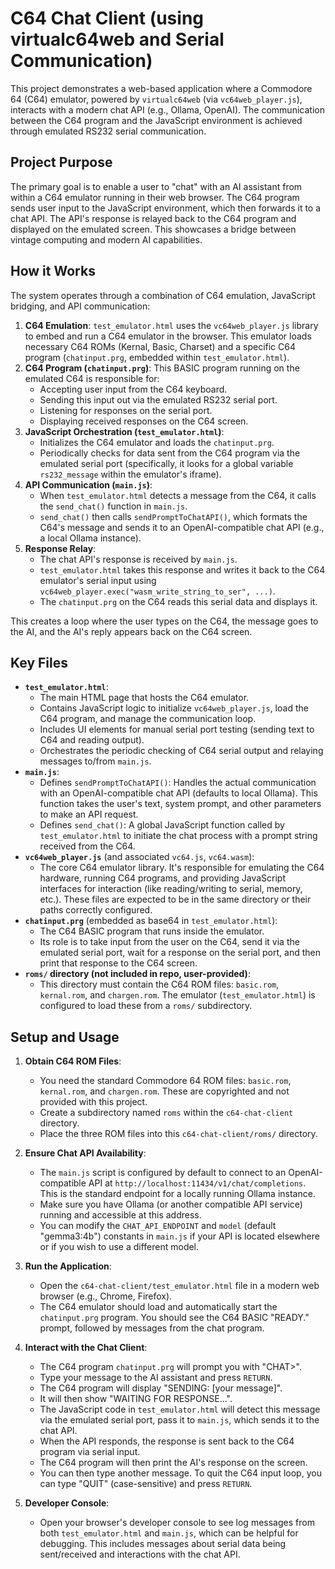 # C64 Chat Client (using virtualc64web and Serial Communication)

This project demonstrates a web-based application where a Commodore 64 (C64) emulator, powered by `virtualc64web` (via `vc64web_player.js`), interacts with a modern chat API (e.g., Ollama, OpenAI). The communication between the C64 program and the JavaScript environment is achieved through emulated RS232 serial communication.

## Project Purpose

The primary goal is to enable a user to "chat" with an AI assistant from within a C64 emulator running in their web browser. The C64 program sends user input to the JavaScript environment, which then forwards it to a chat API. The API's response is relayed back to the C64 program and displayed on the emulated screen. This showcases a bridge between vintage computing and modern AI capabilities.

## How it Works

The system operates through a combination of C64 emulation, JavaScript bridging, and API communication:

1.  **C64 Emulation**: `test_emulator.html` uses the `vc64web_player.js` library to embed and run a C64 emulator in the browser. This emulator loads necessary C64 ROMs (Kernal, Basic, Charset) and a specific C64 program (`chatinput.prg`, embedded within `test_emulator.html`).
2.  **C64 Program (`chatinput.prg`)**: This BASIC program running on the emulated C64 is responsible for:
    *   Accepting user input from the C64 keyboard.
    *   Sending this input out via the emulated RS232 serial port.
    *   Listening for responses on the serial port.
    *   Displaying received responses on the C64 screen.
3.  **JavaScript Orchestration (`test_emulator.html`)**:
    *   Initializes the C64 emulator and loads the `chatinput.prg`.
    *   Periodically checks for data sent from the C64 program via the emulated serial port (specifically, it looks for a global variable `rs232_message` within the emulator's iframe).
4.  **API Communication (`main.js`)**:
    *   When `test_emulator.html` detects a message from the C64, it calls the `send_chat()` function in `main.js`.
    *   `send_chat()` then calls `sendPromptToChatAPI()`, which formats the C64's message and sends it to an OpenAI-compatible chat API (e.g., a local Ollama instance).
5.  **Response Relay**:
    *   The chat API's response is received by `main.js`.
    *   `test_emulator.html` takes this response and writes it back to the C64 emulator's serial input using `vc64web_player.exec("wasm_write_string_to_ser", ...)`.
    *   The `chatinput.prg` on the C64 reads this serial data and displays it.

This creates a loop where the user types on the C64, the message goes to the AI, and the AI's reply appears back on the C64 screen.

## Key Files

*   **`test_emulator.html`**:
    *   The main HTML page that hosts the C64 emulator.
    *   Contains JavaScript logic to initialize `vc64web_player.js`, load the C64 program, and manage the communication loop.
    *   Includes UI elements for manual serial port testing (sending text to C64 and reading output).
    *   Orchestrates the periodic checking of C64 serial output and relaying messages to/from `main.js`.
*   **`main.js`**:
    *   Defines `sendPromptToChatAPI()`: Handles the actual communication with an OpenAI-compatible chat API (defaults to local Ollama). This function takes the user's text, system prompt, and other parameters to make an API request.
    *   Defines `send_chat()`: A global JavaScript function called by `test_emulator.html` to initiate the chat process with a prompt string received from the C64.
*   **`vc64web_player.js`** (and associated `vc64.js`, `vc64.wasm`):
    *   The core C64 emulator library. It's responsible for emulating the C64 hardware, running C64 programs, and providing JavaScript interfaces for interaction (like reading/writing to serial, memory, etc.). These files are expected to be in the same directory or their paths correctly configured.
*   **`chatinput.prg`** (embedded as base64 in `test_emulator.html`):
    *   The C64 BASIC program that runs inside the emulator.
    *   Its role is to take input from the user on the C64, send it via the emulated serial port, wait for a response on the serial port, and then print that response to the C64 screen.
*   **`roms/` directory (not included in repo, user-provided)**:
    *   This directory must contain the C64 ROM files: `basic.rom`, `kernal.rom`, and `chargen.rom`. The emulator (`test_emulator.html`) is configured to load these from a `roms/` subdirectory.

## Setup and Usage

1.  **Obtain C64 ROM Files**:
    *   You need the standard Commodore 64 ROM files: `basic.rom`, `kernal.rom`, and `chargen.rom`. These are copyrighted and not provided with this project.
    *   Create a subdirectory named `roms` within the `c64-chat-client` directory.
    *   Place the three ROM files into this `c64-chat-client/roms/` directory.

2.  **Ensure Chat API Availability**:
    *   The `main.js` script is configured by default to connect to an OpenAI-compatible API at `http://localhost:11434/v1/chat/completions`. This is the standard endpoint for a locally running Ollama instance.
    *   Make sure you have Ollama (or another compatible API service) running and accessible at this address.
    *   You can modify the `CHAT_API_ENDPOINT` and `model` (default "gemma3:4b") constants in `main.js` if your API is located elsewhere or if you wish to use a different model.

3.  **Run the Application**:
    *   Open the `c64-chat-client/test_emulator.html` file in a modern web browser (e.g., Chrome, Firefox).
    *   The C64 emulator should load and automatically start the `chatinput.prg` program. You should see the C64 BASIC "READY." prompt, followed by messages from the chat program.

4.  **Interact with the Chat Client**:
    *   The C64 program `chatinput.prg` will prompt you with "CHAT>".
    *   Type your message to the AI assistant and press `RETURN`.
    *   The C64 program will display "SENDING: [your message]".
    *   It will then show "WAITING FOR RESPONSE...".
    *   The JavaScript code in `test_emulator.html` will detect this message via the emulated serial port, pass it to `main.js`, which sends it to the chat API.
    *   When the API responds, the response is sent back to the C64 program via serial input.
    *   The C64 program will then print the AI's response on the screen.
    *   You can then type another message. To quit the C64 input loop, you can type "QUIT" (case-sensitive) and press `RETURN`.

5.  **Developer Console**:
    *   Open your browser's developer console to see log messages from both `test_emulator.html` and `main.js`, which can be helpful for debugging. This includes messages about serial data being sent/received and interactions with the chat API.
